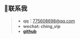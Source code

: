 ﻿---
home: true
heroImage: /image/logo.jpg
footer: MIT Licensed | Copyright © 2020-chenyanan
---
<!-- ## 自定义组件 ✔
<index-main/> -->

<template>
    <ol class='main-ol'>
        <li class='main-li'  v-for="(item, index) in list" :key="index" @click="go(item)">
            <span class="dir">{{ nav[item.dir] }} /</span> <!--匹配当前文章所属栏目-->
            <span class="tit">{{ item.title }}</span>
            <span class="date">{{ item.lastUpdated }}</span>
        </li>
    </ol>
</template>

<script>
export default {
    computed: {
        list () {
            debugger
            let res2 = this.$site.pages
            let res = this.$site.pages
                .filter(item => item.regularPath.indexOf(".html") !== -1) //只显示内容页，不显示栏目首页
                .sort((a, b) => {
                    const av = a.lastUpdated ? new Date(a.lastUpdated).valueOf() : 0
                    const bv = b.lastUpdated ? new Date(b.lastUpdated).valueOf() : 0
                    return bv - av //模糊比较，倒序排列，此处未对非预期日期格式作兼容处理
                })
                .filter((item, index) => index < 15) //显示最新15条
                .map(item => {
                        item.dir = '/' + item.path.split('/')[1] + '/'
                        return item
                    })
            return res
        },
        //栏目数组
        nav () {
            const n = this.$site.themeConfig.sidebar
            let res = {}
            for(let key in n) {
                res[key] = n[key][0].title
            }
            return res
        }
    },
    methods: {
        go(item) {
            location.href = item.path
        }
    }
}
</script>

<style>
.main-ol {
  line-height: 1.7;
  display: block;
  list-style-type: decimal;
  margin-block-start: 1em;
  margin-block-end: 1em;
  margin-inline-start: 0px;
  margin-inline-end: 0px;
  padding-inline-start: 40px;
}
.main-li {
    color: rgb(170, 170, 170);
    cursor: pointer;
    list-style: none;
    padding: 0px 0.3rem 0.3rem 0.4rem;
}
.dir {
    color: rgb(0, 136, 0);
}
.tit {
    color: rgb(0, 136, 0);
}
.date {
    font-size: 0.8rem;
    line-height: 1.4;
    vertical-align: text-top;
}

</style>

## :raised_hands:联系我
> - **qq：**<775608698@qq.com>
> - **wechat: ching_vip**
> - **[github](https://github.com/ching7)**